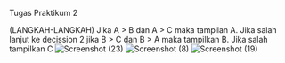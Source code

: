 Tugas Praktikum 2

(LANGKAH-LANGKAH) Jika A > B dan A > C maka tampilan A. Jika salah lanjut ke decission 2 jika B > C dan B > A maka tampilkan B. Jika salah tampilkan C
![Screenshot (23)](https://user-images.githubusercontent.com/56195644/69473009-ee00f980-0de3-11ea-810d-78a2356cae7f.png)
![Screenshot (8)](https://user-images.githubusercontent.com/56195644/69472947-058bb280-0de3-11ea-9cba-504662058baa.png)
![Screenshot (19)](https://user-images.githubusercontent.com/56195644/69472954-1f2cfa00-0de3-11ea-9288-403d085045a7.png)

